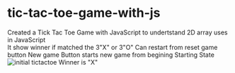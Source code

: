 # tic-tac-toe-game-with-js


Created a Tick Tac Toe Game with JavaScript to undertstand 2D array uses in JavaScript  
It show winner if matched the 3"X" or 3"O" 
Can restart from reset game button 
New game Button starts new game from begining
Starting State
![initial tictactoe](https://github.com/rupesh989/tic-tac-toe-game-with-js/assets/155056700/92af446f-3860-4b0c-ac17-d2e853d2522e)
Winner is "X"

